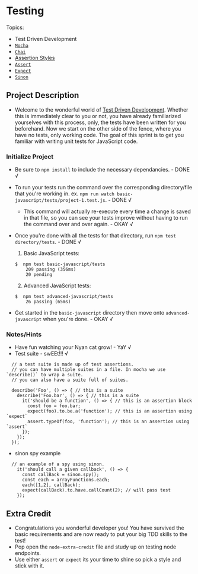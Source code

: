 # Testing

Topics:

 * Test Driven Development
 * [`Mocha`](https://mochajs.org/)
 * [`Chai`](http://chaijs.com/api/)
  * [Assertion Styles](http://chaijs.com/guide/styles/)
 * [`Assert`](http://chaijs.com/api/assert)
 * [`Expect`](http://chaijs.com/api/expect/)
 * [`Sinon`](http://chaijs.com/plugins/sinon-chai/)

## Project Description

 - Welcome to the wonderful world of [Test Driven Development](https://en.wikipedia.org/wiki/Test-driven_development). Whether this is immediately clear to you or not, you have already familiarized yourselves with this process, only, the tests have been written for you beforehand. Now we start on the other side of the fence, where you have no tests, only working code. The goal of this sprint is to get you familiar with writing unit tests for JavaScript code.

### Initialize Project

- Be sure to `npm install` to include the necessary dependancies. - DONE √
- To run your tests run the command over the corresponding directory/file that you're working in. ex. `npm run watch basic-javascript/tests/project-1.test.js`. - DONE √
  - This command will actually re-execute every time a change is saved in that file, so you can see your tests improve without having to run the command over and over again. - OKAY √
- Once you're done with all the tests for that directory, run `npm test directory/tests`. - DONE √
  1. Basic JavaScript tests:
    ```console
    $  npm test basic-javascript/tests
        209 passing (356ms)
        20 pending
    ```
  2. Advanced JavaScript tests:
    ```console
    $  npm test advanced-javascript/tests
        26 passing (65ms)
    ```

- Get started in the `basic-javascript` directory then move onto `advanced-javascript` when you're done. - OKAY √

### Notes/Hints

- Have fun watching your Nyan cat grow! - YaY √
- Test suite - swEEt!!! √

```
  // a test suite is made up of test assertions.
  // you can have multiple suites in a file. In mocha we use `describe()` to wrap a suite.
  // you can also have a suite full of suites.

  describe('Foo', () => { // this is a suite
    describe('Foo.bar', () => { // this is a suite
      it('should be a function', () => { // this is an assertion block
        const foo = foo.bar;
        expect(foo).to.be.a('function'); // this is an assertion using `expect`
        assert.typeOf(foo, 'function'); // this is an assertion using `assert`
      });
    });
  });
```
- sinon spy example
```
  // an example of a spy using sinon.
    it('should call a given callback', () => {
      const callBack = sinon.spy();
      const each = arrayFunctions.each;
      each([1,2], callBack);
      expect(callBack).to.have.callCount(2); // will pass test
    });
```

## Extra Credit

- Congratulations you wonderful developer you! You have survived the basic requirements and are now ready to put your big TDD skills to the test!
- Pop open the `node-extra-credit` file and study up on testing node endpoints.
- Use either `assert` or `expect` its your time to shine so pick a style and stick with it.
